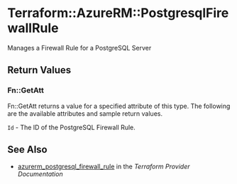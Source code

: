# Terraform::AzureRM::PostgresqlFirewallRule

Manages a Firewall Rule for a PostgreSQL Server

## Return Values

### Fn::GetAtt

Fn::GetAtt returns a value for a specified attribute of this type. The following are the available attributes and sample return values.

`Id` - The ID of the PostgreSQL Firewall Rule.

## See Also

* [azurerm_postgresql_firewall_rule](https://www.terraform.io/docs/providers/azurerm/r/postgresql_firewall_rule.html) in the _Terraform Provider Documentation_